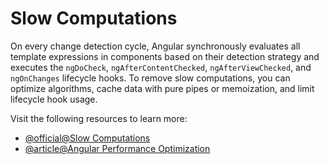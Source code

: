 # Slow Computations

On every change detection cycle, Angular synchronously evaluates all template expressions in components based on their detection strategy and executes the `ngDoCheck`, `ngAfterContentChecked`, `ngAfterViewChecked`, and `ngOnChanges` lifecycle hooks. To remove slow computations, you can optimize algorithms, cache data with pure pipes or memoization, and limit lifecycle hook usage.

Visit the following resources to learn more:

- [@official@Slow Computations](https://angular.dev/best-practices/slow-computations)
- [@article@Angular Performance Optimization](https://davembush.medium.com/angular-performance-optimization-5ec630d2b8f1)